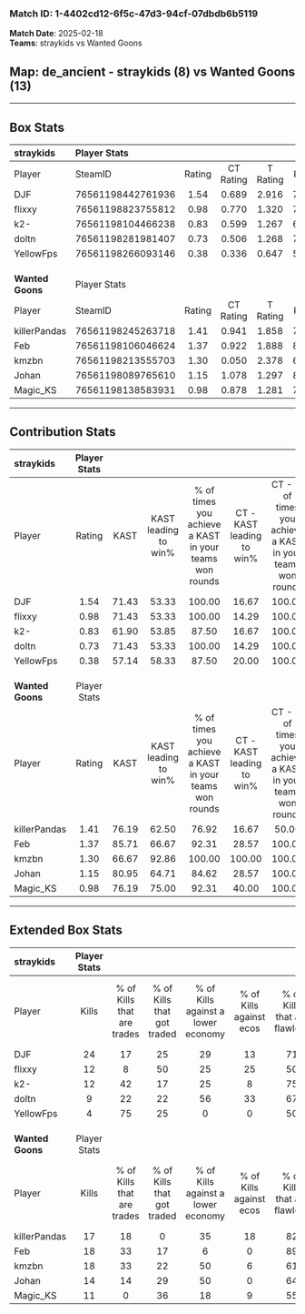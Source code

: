 ### Match ID: 1-4402cd12-6f5c-47d3-94cf-07dbdb6b5119  
**Match Date**: 2025-02-18  
**Teams**: straykids vs Wanted Goons  

## **Map**: de_ancient - straykids (8) vs Wanted Goons (13)  
---  

## Box Stats  

| **straykids**    | Player Stats      |        |           |          |       |       |       |         |        |      |     |
| :- | :- | :-: | :-: | :-: | :-: | :-: | :-: | :-: | :-: | :-: | :-: |
| Player           | SteamID           | Rating | CT Rating | T Rating | KAST  |  ADR  | Kills | Assists | Deaths | K/D  | HS% |
| DJF              | 76561198442761936 |  1.54  |   0.689   |  2.916   | 71.43 | 112.9 |  24   |    3    |   16   | 1.50 | 50  |
| flixxy           | 76561198823755812 |  0.98  |   0.770   |  1.320   | 71.43 | 67.5  |  12   |    3    |   13   | 0.92 | 66  |
| k2-              | 76561198104466238 |  0.83  |   0.599   |  1.267   | 61.90 | 74.9  |  12   |    4    |   17   | 0.71 | 75  |
| doltn            | 76561198281981407 |  0.73  |   0.506   |  1.268   | 71.43 | 65.8  |   9   |    5    |   18   | 0.50 | 44  |
| YellowFps        | 76561198266093146 |  0.38  |   0.336   |  0.647   | 57.14 | 25.0  |   4   |    3    |   14   | 0.29 | 50  |
|                  |                   |        |           |          |       |       |       |         |        |      |     |
|                  |                   |        |           |          |       |       |       |         |        |      |     |
|                  |                   |        |           |          |       |       |       |         |        |      |     |
| **Wanted Goons** | Player Stats      |        |           |          |       |       |       |         |        |      |     |
| Player           | SteamID           | Rating | CT Rating | T Rating | KAST  |  ADR  | Kills | Assists | Deaths | K/D  | HS% |
| killerPandas     | 76561198245263718 |  1.41  |   0.941   |  1.858   | 76.19 | 107.0 |  17   |    6    |   11   | 1.55 | 17  |
| Feb              | 76561198106046624 |  1.37  |   0.922   |  1.888   | 85.71 | 74.7  |  18   |    1    |   12   | 1.50 | 66  |
| kmzbn            | 76561198213555703 |  1.30  |   0.050   |  2.378   | 66.67 | 92.5  |  18   |   10    |   13   | 1.38 | 44  |
| Johan            | 76561198089765610 |  1.15  |   1.078   |  1.297   | 80.95 | 61.0  |  14   |    7    |   12   | 1.17 | 64  |
| Magic_KS         | 76561198138583931 |  0.98  |   0.878   |  1.281   | 76.19 | 64.9  |  11   |    7    |   13   | 0.85 | 81  |
---  

## Contribution Stats  

| **straykids**    | Player Stats |       |                      |                                                        |                           |                                                             |                          |                                                            |
| :- | :-: | :-: | :-: | :-: | :-: | :-: | :-: | :-: |
| Player           |    Rating    | KAST  | KAST leading to win% | % of times you achieve a KAST in your teams won rounds | CT - KAST leading to win% | CT - % of times you achieve a KAST in your teams won rounds | T - KAST leading to win% | T - % of times you achieve a KAST in your teams won rounds |
| DJF              |     1.54     | 71.43 |        53.33         |                         100.00                         |           16.67           |                           100.00                            |          77.78           |                           100.00                           |
| flixxy           |     0.98     | 71.43 |        53.33         |                         100.00                         |           14.29           |                           100.00                            |          87.50           |                           100.00                           |
| k2-              |     0.83     | 61.90 |        53.85         |                         87.50                          |           16.67           |                           100.00                            |          85.71           |                           85.71                            |
| doltn            |     0.73     | 71.43 |        53.33         |                         100.00                         |           14.29           |                           100.00                            |          87.50           |                           100.00                           |
| YellowFps        |     0.38     | 57.14 |        58.33         |                         87.50                          |           20.00           |                           100.00                            |          85.71           |                           85.71                            |
|                  |              |       |                      |                                                        |                           |                                                             |                          |                                                            |
|                  |              |       |                      |                                                        |                           |                                                             |                          |                                                            |
|                  |              |       |                      |                                                        |                           |                                                             |                          |                                                            |
| **Wanted Goons** | Player Stats |       |                      |                                                        |                           |                                                             |                          |                                                            |
| Player           |    Rating    | KAST  | KAST leading to win% | % of times you achieve a KAST in your teams won rounds | CT - KAST leading to win% | CT - % of times you achieve a KAST in your teams won rounds | T - KAST leading to win% | T - % of times you achieve a KAST in your teams won rounds |
| killerPandas     |     1.41     | 76.19 |        62.50         |                         76.92                          |           16.67           |                            50.00                            |          90.00           |                           81.82                            |
| Feb              |     1.37     | 85.71 |        66.67         |                         92.31                          |           28.57           |                           100.00                            |          90.91           |                           90.91                            |
| kmzbn            |     1.30     | 66.67 |        92.86         |                         100.00                         |          100.00           |                           100.00                            |          91.67           |                           100.00                           |
| Johan            |     1.15     | 80.95 |        64.71         |                         84.62                          |           28.57           |                           100.00                            |          90.00           |                           81.82                            |
| Magic_KS         |     0.98     | 76.19 |        75.00         |                         92.31                          |           40.00           |                           100.00                            |          90.91           |                           90.91                            |
---  

## Extended Box Stats  

| **straykids**    | Player Stats |                            |                            |                                    |                         |                              |                                 |        |                             |                                     |                          |                               |                            |
| :- | :-: | :-: | :-: | :-: | :-: | :-: | :-: | :-: | :-: | :-: | :-: | :-: | :-: |
| Player           |    Kills     | % of Kills that are trades | % of Kills that got traded | % of Kills against a lower economy | % of Kills against ecos | % of Kills that are flawless | % of Kills that are close duels | Deaths | % of Deaths that get traded | % of Deaths against a lower economy | % of Deaths against ecos | % of Deaths that are flawless | % of Deaths that are close |
| DJF              |      24      |             17             |             25             |                 29                 |           13            |              71              |                4                |   16   |             25              |                  6                  |            6             |              81               |             6              |
| flixxy           |      12      |             8              |             50             |                 25                 |           25            |              50              |                8                |   13   |              8              |                  0                  |            0             |              69               |             15             |
| k2-              |      12      |             42             |             17             |                 25                 |            8            |              75              |                0                |   17   |             12              |                 12                  |            0             |              59               |             12             |
| doltn            |      9       |             22             |             22             |                 56                 |           33            |              67              |                0                |   18   |             22              |                 11                  |            6             |              72               |             6              |
| YellowFps        |      4       |             75             |             25             |                 0                  |            0            |              50              |                0                |   14   |             29              |                 14                  |            0             |              86               |             7              |
|                  |              |                            |                            |                                    |                         |                              |                                 |        |                             |                                     |                          |                               |                            |
|                  |              |                            |                            |                                    |                         |                              |                                 |        |                             |                                     |                          |                               |                            |
|                  |              |                            |                            |                                    |                         |                              |                                 |        |                             |                                     |                          |                               |                            |
| **Wanted Goons** | Player Stats |                            |                            |                                    |                         |                              |                                 |        |                             |                                     |                          |                               |                            |
| Player           |    Kills     | % of Kills that are trades | % of Kills that got traded | % of Kills against a lower economy | % of Kills against ecos | % of Kills that are flawless | % of Kills that are close duels | Deaths | % of Deaths that get traded | % of Deaths against a lower economy | % of Deaths against ecos | % of Deaths that are flawless | % of Deaths that are close |
| killerPandas     |      17      |             18             |             0              |                 35                 |           18            |              82              |                6                |   11   |             18              |                 18                  |            0             |              64               |             9              |
| Feb              |      18      |             33             |             17             |                 6                  |            0            |              89              |                6                |   12   |             33              |                 25                  |            0             |              58               |             0              |
| kmzbn            |      18      |             33             |             22             |                 50                 |            6            |              61              |               17                |   13   |             23              |                  8                  |            0             |              92               |             0              |
| Johan            |      14      |             14             |             29             |                 50                 |            0            |              64              |                7                |   12   |             25              |                  8                  |            0             |              58               |             0              |
| Magic_KS         |      11      |             0              |             36             |                 18                 |            9            |              55              |                9                |   13   |             38              |                 15                  |            0             |              62               |             8              |
